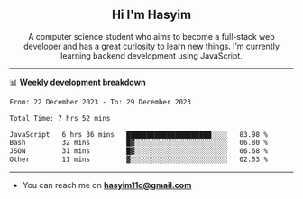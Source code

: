 <h2 align="center">Hi I'm Hasyim</h2>

<p align="center">A computer science student who aims to become a full-stack web developer and has a great curiosity to learn new things. I’m currently learning backend development using JavaScript.</p>

<!--![Anurag's GitHub stats](https://github-readme-stats-one-pink-11.vercel.app/api?username=hasyimashari&show_icons=true&theme=transparent&hide=contribs,prs)-->

---

📊 **Weekly development breakdown**

<!--START_SECTION:waka-->

```txt
From: 22 December 2023 - To: 29 December 2023

Total Time: 7 hrs 52 mins

JavaScript   6 hrs 36 mins   █████████████████████░░░░   83.98 %
Bash         32 mins         █▓░░░░░░░░░░░░░░░░░░░░░░░   06.80 %
JSON         31 mins         █▓░░░░░░░░░░░░░░░░░░░░░░░   06.68 %
Other        11 mins         ▓░░░░░░░░░░░░░░░░░░░░░░░░   02.53 %
```

<!--END_SECTION:waka-->

---

- You can reach me on **hasyim11c@gmail.com**
